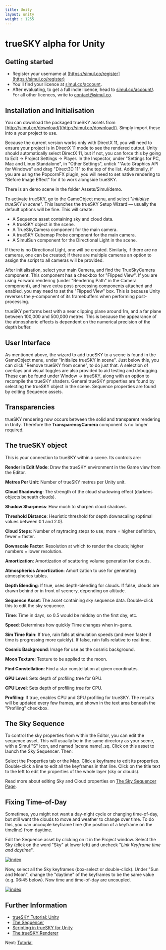 ```yaml
---
title: Unity
layout: unity
weight : 1255
---
```


trueSKY alpha for Unity
================

Getting started
--------------

* Register your username at [https://simul.co/register](https://simul.co/register)
* You'll find your licence at [simul.co/account](https://simul.co/account).
* After evaluating, to get a full indie licence, head to [simul.co/account/](http://simul.co/account/). For all other licences, write to [contact@simul.co](mailto:contact@simul.co).


Installation and Initialisation
--------------

You can download the packaged trueSKY assets from [http://simul.co/download/](http://simul.co/download/). Simply import these into a your project to use.

Because the current version works only with DirectX 11, you will need to ensure your project is in DirectX 11 mode to see the rendered output. Unity should automatically select DirectX 11, but if not, you can force this by going to Edit -> Project Settings -> Player. In the Inspector, under "Settings for PC, Mac and Linux Standalone", in "Other Settings", untick "“Auto Graphics API for Windows” and drag "Direct3D 11" to the top of the list. Additionally, if you are using the PopcornFX plugin, you will need to set native rendering to "Before Image Effect" for it to work alongside trueSKY.

There is an demo scene in the folder Assets/Simul/demo.

To activate trueSKY, go to the GameObject menu, and select "*initialise trueSKY in scene*". This launches the trueSKY Setup Wizard — usually the default options will be fine. This will create:

* A Sequence asset containing sky and cloud data.
* A trueSKY object in the scene.
* A TrueSkyCamera component for the main camera. 
* A trueSKY Cubemap Probe component for the main camera.
* A SimulSun component for the Directional Light in the scene.

If there is no Directional Light, one will be created. Similarly, if there are no cameras, one can be created; if there are multiple cameras an option to assign the script to all cameras will be provided.

After initialisation, select your main Camera, and find the TrueSkyCamera component. This component has a checkbox for "Flipped View". If you are using Forward rendering (under "Rendering Path" in the Camera component), and have extra post-processing components attached and enabled, you may need to set the "Flipped View" box. This is because Unity reverses the y-component of its framebuffers when performing post-processing.

trueSKY performs best with a near clipping plane around 1m, and a far plane between 100,000 and 500,000 metres. This is because the appearance of the atmospheric effects is dependent on the numerical precision of the depth buffer.

User Interface
--------------
As mentioned above, the wizard to add trueSKY to a scene is found in the GameObject menu, under "Initialize trueSKY in scene". Just below this, you can click "Remove trueSKY from scene", to do just that. A selection of overlays and visual toggles are also provided to aid testing and debugging. These can be found under Window -> trueSKY, along with an option to recompile the trueSKY shaders.
General trueSKY properties are found by selecting the trueSKY object in the scene.
Sequence properties are found by editing Sequence assets. 


Transparencies
-----------------------
trueSKY rendering now occurs between the solid and transparent rendering in Unity. Therefore  the **TransparencyCamera** component is no longer required.

The trueSKY object
---------------
This is your connection to trueSKY within a scene. Its controls are:

**Render in Edit Mode**: Draw the trueSKY environment in the Game view from the Editor.

**Metres Per Unit**: Number of trueSKY metres per Unity unit.

**Cloud Shadowing**: The strength of the cloud shadowing effect (darkens objects beneath clouds).

**Shadow Sharpness**: How much to sharpen cloud shadows.

**Threshold Distance**: Heuristic threshold for depth downscaling (optimal values between 0.1 and 2.0).

**Cloud Steps**: Number of raytracing steps to use; more = higher definition, fewer = faster.

**Downscale Factor**: Resolution at which to render the clouds; higher numbers = lower resolution.

**Amortization**: Amortization of scattering volume generation for clouds.

**Atmospherics Amortization**: Amortization to use for generating atmospherics tables.

**Depth Blending**: If true, uses depth-blending for clouds. If false, clouds are drawn behind or in front of scenery, depending on altitude.

**Sequence Asset**: The asset containing sky sequence data. Double-click this to edit the sky sequence.

**Time**: Time in days, so 0.5 would be midday on the first day, etc.

**Speed**: Determines how quickly Time changes when in-game.

**Sim Time Rain:** If true, rain falls at simulation speeds (and even faster if time is progressing more quickly). If false, rain falls relative to real time.

**Cosmic Background**: Image for use as the cosmic background.

**Moon Texture**: Texture to be applied to the moon.

**Find Constellation**: Find a star constellation at given coordinates.

**GPU Level**: Sets depth of profiling tree for GPU.

**CPU Level**: Sets depth of profiling tree for CPU.

**Profiling**: If true, enables CPU and GPU profiling for trueSKY. The results will be updated every few frames, and shown in the text area beneath the "Profiling" checkbox. 


The Sky Sequence
---------------

To control the sky properties from within the Editor, you can edit the sequence asset. This will usually be in the same directory as your scene, with a Simul "S" icon, and named [scene name]_sq. Click on this asset to launch the Sky Sequencer. Then:

Select the Properties tab or the Map. Click a keyframe to edit its properties. Double-click a line to edit all the keyframes in that line. Click on the title text to the left to edit the properties of the whole layer (sky or clouds).

Read more about editing Sky and Cloud properties on [The Sky Sequencer Page](http://docs.simul.co/reference/man_8_sequencer.html).


Fixing Time-of-Day
------------------

Sometimes, you might not want a day-night cycle or changing time-of-day, but still want the clouds to move and weather to change over time. To do this, you can uncouple keyframe time (the position of a keyframe on the timeline) from daytime.

Edit the Sequence asset by clicking on it in the Project window. Select the Sky (click on the word "Sky" at lower left) and uncheck "*Link Keyframe time and daytime*".

<a href="http://docs.simul.co/unity/images/FixingDaytime1.png"><img src="http://docs.simul.co/unity/images/FixingDaytime1.png" alt="index"/></a>

Now, select all the Sky keyframes (box-select or double-click). Under "Sun and Moon", change the "daytime" of the keyframes to be the same value (e.g. 06:45 below). Now time and time-of-day are uncoupled.
 
<a href="http://docs.simul.co/unity/images/FixingDaytime2.png"><img src="http://docs.simul.co/unity/images/FixingDaytime2.png" alt="index"/></a> 


Further Information
---------

* [trueSKY Tutorial: Unity](http://docs.simul.co/unity/Tutorial.html)
* [The Sequencer](http://docs.simul.co/reference/man_8_sequencer.html)
* [Scripting in trueSKY for Unity](http://docs.simul.co/unity/Scripting.html)
* [The trueSKY Renderer](http://docs.simul.co/reference/man_4_rendering.html)


Next: <a href="/unity/Tutorial">Tutorial</a>